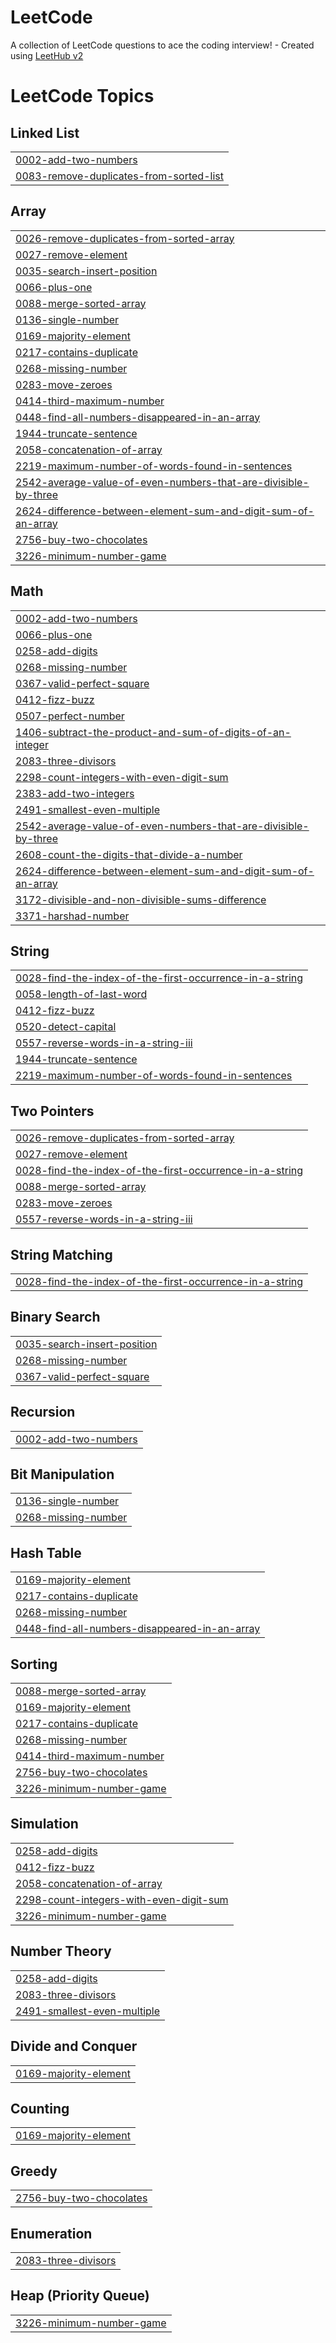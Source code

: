 # LeetCode
A collection of LeetCode questions to ace the coding interview! - Created using [LeetHub v2](https://github.com/arunbhardwaj/LeetHub-2.0)

<!---LeetCode Topics Start-->
# LeetCode Topics
## Linked List
|  |
| ------- |
| [0002-add-two-numbers](https://github.com/ainasrh/LeetCode/tree/master/0002-add-two-numbers) |
| [0083-remove-duplicates-from-sorted-list](https://github.com/ainasrh/LeetCode/tree/master/0083-remove-duplicates-from-sorted-list) |
## Array
|  |
| ------- |
| [0026-remove-duplicates-from-sorted-array](https://github.com/ainasrh/LeetCode/tree/master/0026-remove-duplicates-from-sorted-array) |
| [0027-remove-element](https://github.com/ainasrh/LeetCode/tree/master/0027-remove-element) |
| [0035-search-insert-position](https://github.com/ainasrh/LeetCode/tree/master/0035-search-insert-position) |
| [0066-plus-one](https://github.com/ainasrh/LeetCode/tree/master/0066-plus-one) |
| [0088-merge-sorted-array](https://github.com/ainasrh/LeetCode/tree/master/0088-merge-sorted-array) |
| [0136-single-number](https://github.com/ainasrh/LeetCode/tree/master/0136-single-number) |
| [0169-majority-element](https://github.com/ainasrh/LeetCode/tree/master/0169-majority-element) |
| [0217-contains-duplicate](https://github.com/ainasrh/LeetCode/tree/master/0217-contains-duplicate) |
| [0268-missing-number](https://github.com/ainasrh/LeetCode/tree/master/0268-missing-number) |
| [0283-move-zeroes](https://github.com/ainasrh/LeetCode/tree/master/0283-move-zeroes) |
| [0414-third-maximum-number](https://github.com/ainasrh/LeetCode/tree/master/0414-third-maximum-number) |
| [0448-find-all-numbers-disappeared-in-an-array](https://github.com/ainasrh/LeetCode/tree/master/0448-find-all-numbers-disappeared-in-an-array) |
| [1944-truncate-sentence](https://github.com/ainasrh/LeetCode/tree/master/1944-truncate-sentence) |
| [2058-concatenation-of-array](https://github.com/ainasrh/LeetCode/tree/master/2058-concatenation-of-array) |
| [2219-maximum-number-of-words-found-in-sentences](https://github.com/ainasrh/LeetCode/tree/master/2219-maximum-number-of-words-found-in-sentences) |
| [2542-average-value-of-even-numbers-that-are-divisible-by-three](https://github.com/ainasrh/LeetCode/tree/master/2542-average-value-of-even-numbers-that-are-divisible-by-three) |
| [2624-difference-between-element-sum-and-digit-sum-of-an-array](https://github.com/ainasrh/LeetCode/tree/master/2624-difference-between-element-sum-and-digit-sum-of-an-array) |
| [2756-buy-two-chocolates](https://github.com/ainasrh/LeetCode/tree/master/2756-buy-two-chocolates) |
| [3226-minimum-number-game](https://github.com/ainasrh/LeetCode/tree/master/3226-minimum-number-game) |
## Math
|  |
| ------- |
| [0002-add-two-numbers](https://github.com/ainasrh/LeetCode/tree/master/0002-add-two-numbers) |
| [0066-plus-one](https://github.com/ainasrh/LeetCode/tree/master/0066-plus-one) |
| [0258-add-digits](https://github.com/ainasrh/LeetCode/tree/master/0258-add-digits) |
| [0268-missing-number](https://github.com/ainasrh/LeetCode/tree/master/0268-missing-number) |
| [0367-valid-perfect-square](https://github.com/ainasrh/LeetCode/tree/master/0367-valid-perfect-square) |
| [0412-fizz-buzz](https://github.com/ainasrh/LeetCode/tree/master/0412-fizz-buzz) |
| [0507-perfect-number](https://github.com/ainasrh/LeetCode/tree/master/0507-perfect-number) |
| [1406-subtract-the-product-and-sum-of-digits-of-an-integer](https://github.com/ainasrh/LeetCode/tree/master/1406-subtract-the-product-and-sum-of-digits-of-an-integer) |
| [2083-three-divisors](https://github.com/ainasrh/LeetCode/tree/master/2083-three-divisors) |
| [2298-count-integers-with-even-digit-sum](https://github.com/ainasrh/LeetCode/tree/master/2298-count-integers-with-even-digit-sum) |
| [2383-add-two-integers](https://github.com/ainasrh/LeetCode/tree/master/2383-add-two-integers) |
| [2491-smallest-even-multiple](https://github.com/ainasrh/LeetCode/tree/master/2491-smallest-even-multiple) |
| [2542-average-value-of-even-numbers-that-are-divisible-by-three](https://github.com/ainasrh/LeetCode/tree/master/2542-average-value-of-even-numbers-that-are-divisible-by-three) |
| [2608-count-the-digits-that-divide-a-number](https://github.com/ainasrh/LeetCode/tree/master/2608-count-the-digits-that-divide-a-number) |
| [2624-difference-between-element-sum-and-digit-sum-of-an-array](https://github.com/ainasrh/LeetCode/tree/master/2624-difference-between-element-sum-and-digit-sum-of-an-array) |
| [3172-divisible-and-non-divisible-sums-difference](https://github.com/ainasrh/LeetCode/tree/master/3172-divisible-and-non-divisible-sums-difference) |
| [3371-harshad-number](https://github.com/ainasrh/LeetCode/tree/master/3371-harshad-number) |
## String
|  |
| ------- |
| [0028-find-the-index-of-the-first-occurrence-in-a-string](https://github.com/ainasrh/LeetCode/tree/master/0028-find-the-index-of-the-first-occurrence-in-a-string) |
| [0058-length-of-last-word](https://github.com/ainasrh/LeetCode/tree/master/0058-length-of-last-word) |
| [0412-fizz-buzz](https://github.com/ainasrh/LeetCode/tree/master/0412-fizz-buzz) |
| [0520-detect-capital](https://github.com/ainasrh/LeetCode/tree/master/0520-detect-capital) |
| [0557-reverse-words-in-a-string-iii](https://github.com/ainasrh/LeetCode/tree/master/0557-reverse-words-in-a-string-iii) |
| [1944-truncate-sentence](https://github.com/ainasrh/LeetCode/tree/master/1944-truncate-sentence) |
| [2219-maximum-number-of-words-found-in-sentences](https://github.com/ainasrh/LeetCode/tree/master/2219-maximum-number-of-words-found-in-sentences) |
## Two Pointers
|  |
| ------- |
| [0026-remove-duplicates-from-sorted-array](https://github.com/ainasrh/LeetCode/tree/master/0026-remove-duplicates-from-sorted-array) |
| [0027-remove-element](https://github.com/ainasrh/LeetCode/tree/master/0027-remove-element) |
| [0028-find-the-index-of-the-first-occurrence-in-a-string](https://github.com/ainasrh/LeetCode/tree/master/0028-find-the-index-of-the-first-occurrence-in-a-string) |
| [0088-merge-sorted-array](https://github.com/ainasrh/LeetCode/tree/master/0088-merge-sorted-array) |
| [0283-move-zeroes](https://github.com/ainasrh/LeetCode/tree/master/0283-move-zeroes) |
| [0557-reverse-words-in-a-string-iii](https://github.com/ainasrh/LeetCode/tree/master/0557-reverse-words-in-a-string-iii) |
## String Matching
|  |
| ------- |
| [0028-find-the-index-of-the-first-occurrence-in-a-string](https://github.com/ainasrh/LeetCode/tree/master/0028-find-the-index-of-the-first-occurrence-in-a-string) |
## Binary Search
|  |
| ------- |
| [0035-search-insert-position](https://github.com/ainasrh/LeetCode/tree/master/0035-search-insert-position) |
| [0268-missing-number](https://github.com/ainasrh/LeetCode/tree/master/0268-missing-number) |
| [0367-valid-perfect-square](https://github.com/ainasrh/LeetCode/tree/master/0367-valid-perfect-square) |
## Recursion
|  |
| ------- |
| [0002-add-two-numbers](https://github.com/ainasrh/LeetCode/tree/master/0002-add-two-numbers) |
## Bit Manipulation
|  |
| ------- |
| [0136-single-number](https://github.com/ainasrh/LeetCode/tree/master/0136-single-number) |
| [0268-missing-number](https://github.com/ainasrh/LeetCode/tree/master/0268-missing-number) |
## Hash Table
|  |
| ------- |
| [0169-majority-element](https://github.com/ainasrh/LeetCode/tree/master/0169-majority-element) |
| [0217-contains-duplicate](https://github.com/ainasrh/LeetCode/tree/master/0217-contains-duplicate) |
| [0268-missing-number](https://github.com/ainasrh/LeetCode/tree/master/0268-missing-number) |
| [0448-find-all-numbers-disappeared-in-an-array](https://github.com/ainasrh/LeetCode/tree/master/0448-find-all-numbers-disappeared-in-an-array) |
## Sorting
|  |
| ------- |
| [0088-merge-sorted-array](https://github.com/ainasrh/LeetCode/tree/master/0088-merge-sorted-array) |
| [0169-majority-element](https://github.com/ainasrh/LeetCode/tree/master/0169-majority-element) |
| [0217-contains-duplicate](https://github.com/ainasrh/LeetCode/tree/master/0217-contains-duplicate) |
| [0268-missing-number](https://github.com/ainasrh/LeetCode/tree/master/0268-missing-number) |
| [0414-third-maximum-number](https://github.com/ainasrh/LeetCode/tree/master/0414-third-maximum-number) |
| [2756-buy-two-chocolates](https://github.com/ainasrh/LeetCode/tree/master/2756-buy-two-chocolates) |
| [3226-minimum-number-game](https://github.com/ainasrh/LeetCode/tree/master/3226-minimum-number-game) |
## Simulation
|  |
| ------- |
| [0258-add-digits](https://github.com/ainasrh/LeetCode/tree/master/0258-add-digits) |
| [0412-fizz-buzz](https://github.com/ainasrh/LeetCode/tree/master/0412-fizz-buzz) |
| [2058-concatenation-of-array](https://github.com/ainasrh/LeetCode/tree/master/2058-concatenation-of-array) |
| [2298-count-integers-with-even-digit-sum](https://github.com/ainasrh/LeetCode/tree/master/2298-count-integers-with-even-digit-sum) |
| [3226-minimum-number-game](https://github.com/ainasrh/LeetCode/tree/master/3226-minimum-number-game) |
## Number Theory
|  |
| ------- |
| [0258-add-digits](https://github.com/ainasrh/LeetCode/tree/master/0258-add-digits) |
| [2083-three-divisors](https://github.com/ainasrh/LeetCode/tree/master/2083-three-divisors) |
| [2491-smallest-even-multiple](https://github.com/ainasrh/LeetCode/tree/master/2491-smallest-even-multiple) |
## Divide and Conquer
|  |
| ------- |
| [0169-majority-element](https://github.com/ainasrh/LeetCode/tree/master/0169-majority-element) |
## Counting
|  |
| ------- |
| [0169-majority-element](https://github.com/ainasrh/LeetCode/tree/master/0169-majority-element) |
## Greedy
|  |
| ------- |
| [2756-buy-two-chocolates](https://github.com/ainasrh/LeetCode/tree/master/2756-buy-two-chocolates) |
## Enumeration
|  |
| ------- |
| [2083-three-divisors](https://github.com/ainasrh/LeetCode/tree/master/2083-three-divisors) |
## Heap (Priority Queue)
|  |
| ------- |
| [3226-minimum-number-game](https://github.com/ainasrh/LeetCode/tree/master/3226-minimum-number-game) |
<!---LeetCode Topics End-->